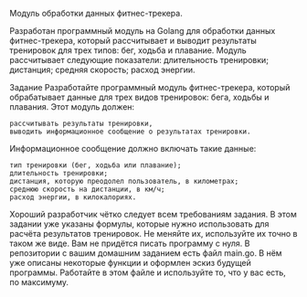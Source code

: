 Модуль обработки данных фитнес-трекера.

Разработан программный модуль на Golang для обработки данных фитнес-трекера, который рассчитывает и выводит результаты тренировок для трех типов: бег, ходьба и плавание.
Модуль рассчитывает следующие показатели: длительность тренировки; дистанция; средняя скорость; расход энергии.


Задание
Разработайте программный модуль фитнес-трекера, который обрабатывает данные для трех видов тренировок: бега, ходьбы и плавания.
Этот модуль должен:

    рассчитывать результаты тренировки,
    выводить информационное сообщение о результатах тренировки.

Информационное сообщение должно включать такие данные:

    тип тренировки (бег, ходьба или плавание);
    длительность тренировки;
    дистанция, которую преодолел пользователь, в километрах;
    среднюю скорость на дистанции, в км/ч;
    расход энергии, в килокалориях.

Хороший разработчик чётко следует всем требованиям задания. В этом задании уже указаны формулы, которые нужно использовать для расчёта результатов тренировок. Не меняйте их, используйте их точно в таком же виде.
Вам не придётся писать программу с нуля. В репозитории с вашим домашним заданием есть файл main.go. В нём уже описаны некоторые функции и оформлен эскиз будущей программы. Работайте в этом файле и используйте то, что у вас есть, по максимуму.
